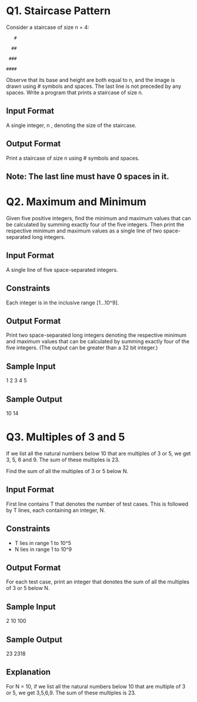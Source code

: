 # Q1. Staircase Pattern
Consider a staircase of size n = 4:

	   #
	   
	  ##
	  
	 ###
	 
	####
	

Observe that its base and height are both equal to n, and the image is drawn using # symbols and spaces. The last line is not preceded by any spaces. 
Write a program that prints a staircase of size n.

## Input Format
A single integer, n , denoting the size of the staircase.

## Output Format
Print a staircase of size n using # symbols and spaces.

## Note: The last line must have 0 spaces in it. 


# Q2. Maximum and Minimum
Given five positive integers, find the minimum and maximum values that can be calculated by summing exactly four of the five integers. 
Then print the respective minimum and maximum values as a single line of two space-separated long integers.

## Input Format
A single line of five space-separated integers.

## Constraints
Each integer is in the inclusive range [1...10^9].

## Output Format
Print two space-separated long integers denoting the respective minimum and maximum values that can be calculated by summing exactly four of the five integers.
(The output can be greater than a 32 bit integer.)

## Sample Input
1 2 3 4 5

## Sample Output
10 14


# Q3. Multiples of 3 and 5
If we list all the natural numbers below 10 that are multiples of 3 or 5,
we get 3, 5, 6 and 9. The sum of these multiples is 23.

Find the sum of all the multiples of 3 or 5 below N. 

## Input Format
First line contains T that denotes the number of test cases. This is followed by T lines, each containing an integer, N.

## Constraints
- T lies in range 1 to 10^5
- N lies in range 1 to 10^9

## Output Format
For each test case, print an integer that denotes the sum of all the multiples of 3 or 5 below N.  

## Sample Input 
2
10
100

## Sample Output 
23
2318

## Explanation 
For N = 10, if we list all the natural numbers below 10 that are multiple of 3 or 5, we get 3,5,6,9. The sum of these multiples is 23.












